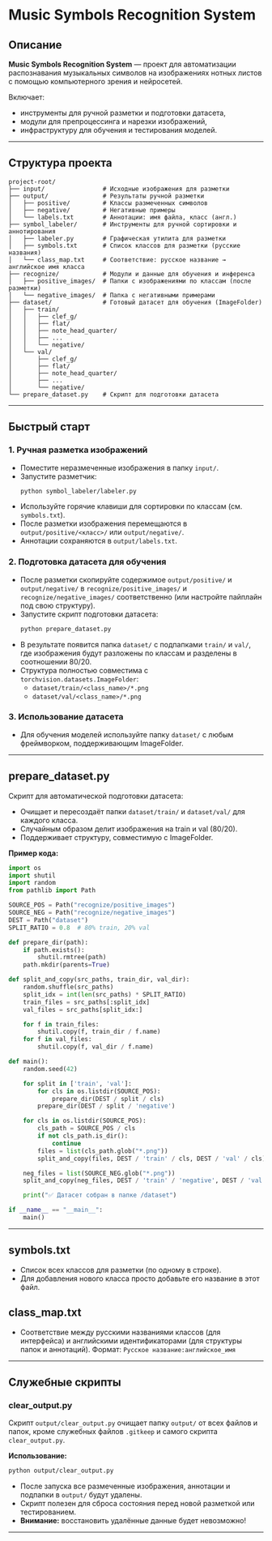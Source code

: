 # Music Symbols Recognition System

## Описание

**Music Symbols Recognition System** — проект для автоматизации распознавания музыкальных символов на изображениях нотных листов с помощью компьютерного зрения и нейросетей.

Включает:
- инструменты для ручной разметки и подготовки датасета,
- модули для препроцессинга и нарезки изображений,
- инфраструктуру для обучения и тестирования моделей.

---

## Структура проекта

```
project-root/
├── input/                # Исходные изображения для разметки
├── output/               # Результаты ручной разметки
│   ├── positive/         # Классы размеченных символов
│   ├── negative/         # Негативные примеры
│   └── labels.txt        # Аннотации: имя файла, класс (англ.)
├── symbol_labeler/       # Инструменты для ручной сортировки и аннотирования
│   ├── labeler.py        # Графическая утилита для разметки
│   ├── symbols.txt       # Список классов для разметки (русские названия)
│   └── class_map.txt     # Соответствие: русское название → английское имя класса
├── recognize/            # Модули и данные для обучения и инференса
│   ├── positive_images/  # Папки с изображениями по классам (после разметки)
│   └── negative_images/  # Папка с негативными примерами
├── dataset/              # Готовый датасет для обучения (ImageFolder)
│   ├── train/
│   │   ├── clef_g/
│   │   ├── flat/
│   │   ├── note_head_quarter/
│   │   ├── ...
│   │   └── negative/
│   └── val/
│       ├── clef_g/
│       ├── flat/
│       ├── note_head_quarter/
│       ├── ...
│       └── negative/
└── prepare_dataset.py    # Скрипт для подготовки датасета
```

---

## Быстрый старт

### 1. Ручная разметка изображений
- Поместите неразмеченные изображения в папку `input/`.
- Запустите разметчик:
  ```bash
  python symbol_labeler/labeler.py
  ```
- Используйте горячие клавиши для сортировки по классам (см. `symbols.txt`).
- После разметки изображения перемещаются в `output/positive/<класс>/` или `output/negative/`.
- Аннотации сохраняются в `output/labels.txt`.

### 2. Подготовка датасета для обучения
- После разметки скопируйте содержимое `output/positive/` и `output/negative/` в `recognize/positive_images/` и `recognize/negative_images/` соответственно (или настройте пайплайн под свою структуру).
- Запустите скрипт подготовки датасета:
  ```bash
  python prepare_dataset.py
  ```
- В результате появится папка `dataset/` с подпапками `train/` и `val/`, где изображения будут разложены по классам и разделены в соотношении 80/20.
- Структура полностью совместима с `torchvision.datasets.ImageFolder`:
  - `dataset/train/<class_name>/*.png`
  - `dataset/val/<class_name>/*.png`

### 3. Использование датасета
- Для обучения моделей используйте папку `dataset/` с любым фреймворком, поддерживающим ImageFolder.

---

## prepare_dataset.py

Скрипт для автоматической подготовки датасета:
- Очищает и пересоздаёт папки `dataset/train/` и `dataset/val/` для каждого класса.
- Случайным образом делит изображения на train и val (80/20).
- Поддерживает структуру, совместимую с ImageFolder.

**Пример кода:**
```python
import os
import shutil
import random
from pathlib import Path

SOURCE_POS = Path("recognize/positive_images")
SOURCE_NEG = Path("recognize/negative_images")
DEST = Path("dataset")
SPLIT_RATIO = 0.8  # 80% train, 20% val

def prepare_dir(path):
    if path.exists():
        shutil.rmtree(path)
    path.mkdir(parents=True)

def split_and_copy(src_paths, train_dir, val_dir):
    random.shuffle(src_paths)
    split_idx = int(len(src_paths) * SPLIT_RATIO)
    train_files = src_paths[:split_idx]
    val_files = src_paths[split_idx:]

    for f in train_files:
        shutil.copy(f, train_dir / f.name)
    for f in val_files:
        shutil.copy(f, val_dir / f.name)

def main():
    random.seed(42)

    for split in ['train', 'val']:
        for cls in os.listdir(SOURCE_POS):
            prepare_dir(DEST / split / cls)
        prepare_dir(DEST / split / 'negative')

    for cls in os.listdir(SOURCE_POS):
        cls_path = SOURCE_POS / cls
        if not cls_path.is_dir():
            continue
        files = list(cls_path.glob("*.png"))
        split_and_copy(files, DEST / 'train' / cls, DEST / 'val' / cls)

    neg_files = list(SOURCE_NEG.glob("*.png"))
    split_and_copy(neg_files, DEST / 'train' / 'negative', DEST / 'val' / 'negative')

    print("✅ Датасет собран в папке /dataset")

if __name__ == "__main__":
    main()
```

---

## symbols.txt
- Список всех классов для разметки (по одному в строке).
- Для добавления нового класса просто добавьте его название в этот файл.

## class_map.txt
- Соответствие между русскими названиями классов (для интерфейса) и английскими идентификаторами (для структуры папок и аннотаций). Формат:
  `Русское название:английское_имя`

---

## Служебные скрипты

### clear_output.py

Скрипт `output/clear_output.py` очищает папку `output/` от всех файлов и папок, кроме служебных файлов `.gitkeep` и самого скрипта `clear_output.py`.

**Использование:**
```bash
python output/clear_output.py
```

- После запуска все размеченные изображения, аннотации и подпапки в `output/` будут удалены.
- Скрипт полезен для сброса состояния перед новой разметкой или тестированием.
- **Внимание:** восстановить удалённые данные будет невозможно!

---


